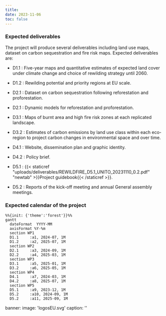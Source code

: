 ```yaml
---
title: 
date: 2023-11-06
toc: false
---
```


<h3>Expected deliverables</h3>

The project will produce several deliverables including land use maps, dataset on carbon sequestration and fire risk maps. Expected deliverables are:
- D1.1 : Five-year maps and quantitative estimates of expected land cover under climate change and choice of rewilding strategy until 2060.
- D1.2 : Rewilding potential and priority regions at EU scale.

- D2.1 : Dataset on carbon sequestration following reforestation and proforestation.
- D2.1 : Dynamic models for reforestation and proforestation.
  
- D3.1 : Maps of burnt area and high fire risk zones at each replicated landscape.
- D3.2 : Estimates of carbon emissions by land use class within each eco-region to project carbon changes in environmental space and over time.
  
- D4.1 : Website, dissemination plan and graphic identity.
- D4.2 : Policy brief.
  
- D5.1 : {{< staticref "uploads/deliverables/REWILDFIRE_D5.1_UNITO_20231110_0.2.pdf" "newtab" >}}Project guidebook{{< /staticref >}}.
- D5.2 : Reports of the kick-off meeting and annual General assembly meetings.


<h3>Expected calendar of the project</h3>

```mermaid
%%{init: {'theme':'forest'}}%%
gantt
  dateFormat  YYYY-MM
  axisFormat %Y-%m
  section WP1
  D1.1     :a1, 2024-07, 1M
  D1.2     :a2, 2025-07, 1M
  section WP2
  D2.1     :a3, 2024-09, 1M
  D2.2     :a4, 2025-03, 1M
  section WP3
  D3.1     :a5, 2025-01, 1M
  D3.2     :a6, 2025-05, 1M
  section WP4
  D4.1     :a7, 2024-03, 1M
  D4.2     :a8, 2025-07, 1M
  section WP5
  D5.1     :a9, 2023-12, 1M
  D5.2     :a10, 2024-09, 1M
  D5.2     :a11, 2025-09, 1M

```


banner:
  image: 'logosEU.svg'
  caption: ''

